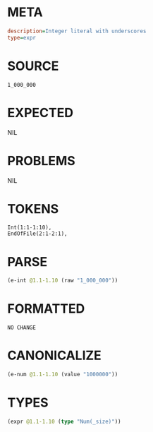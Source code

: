 # META
~~~ini
description=Integer literal with underscores
type=expr
~~~
# SOURCE
~~~roc
1_000_000
~~~
# EXPECTED
NIL
# PROBLEMS
NIL
# TOKENS
~~~zig
Int(1:1-1:10),
EndOfFile(2:1-2:1),
~~~
# PARSE
~~~clojure
(e-int @1.1-1.10 (raw "1_000_000"))
~~~
# FORMATTED
~~~roc
NO CHANGE
~~~
# CANONICALIZE
~~~clojure
(e-num @1.1-1.10 (value "1000000"))
~~~
# TYPES
~~~clojure
(expr @1.1-1.10 (type "Num(_size)"))
~~~
